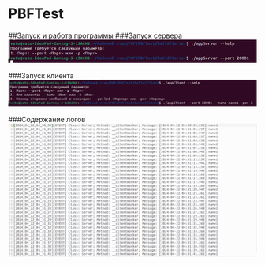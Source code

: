 # PBFTest
##Запуск и работа программы
###Запуск сервера
<img src="./img/StartServer.png" alt="Запуск сервера">

###Запуск клиента
<img src="./img/StartClient.png" alt="Запуск клиента">

###Содержание логов
<img src="./img/Log.png" alt="Содержание логов">
